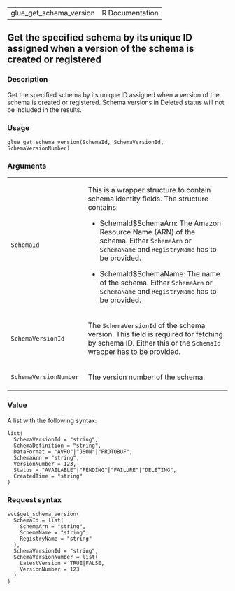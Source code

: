 <table style="width: 100%;">
<tbody>
<tr class="odd">
<td>glue_get_schema_version</td>
<td style="text-align: right;">R Documentation</td>
</tr>
</tbody>
</table>

## Get the specified schema by its unique ID assigned when a version of the schema is created or registered

### Description

Get the specified schema by its unique ID assigned when a version of the
schema is created or registered. Schema versions in Deleted status will
not be included in the results.

### Usage

    glue_get_schema_version(SchemaId, SchemaVersionId, SchemaVersionNumber)

### Arguments

<table>
<colgroup>
<col style="width: 35%" />
<col style="width: 65%" />
</colgroup>
<tbody>
<tr class="odd">
<td><code id="glue_get_schema_version_:_SchemaId">SchemaId</code></td>
<td><p>This is a wrapper structure to contain schema identity fields.
The structure contains:</p>
<ul>
<li><p>SchemaId$SchemaArn: The Amazon Resource Name (ARN) of the schema.
Either <code>SchemaArn</code> or <code>SchemaName</code> and
<code>RegistryName</code> has to be provided.</p></li>
<li><p>SchemaId$SchemaName: The name of the schema. Either
<code>SchemaArn</code> or <code>SchemaName</code> and
<code>RegistryName</code> has to be provided.</p></li>
</ul></td>
</tr>
<tr class="even">
<td><code
id="glue_get_schema_version_:_SchemaVersionId">SchemaVersionId</code></td>
<td><p>The <code>SchemaVersionId</code> of the schema version. This
field is required for fetching by schema ID. Either this or the
<code>SchemaId</code> wrapper has to be provided.</p></td>
</tr>
<tr class="odd">
<td><code
id="glue_get_schema_version_:_SchemaVersionNumber">SchemaVersionNumber</code></td>
<td><p>The version number of the schema.</p></td>
</tr>
</tbody>
</table>

### Value

A list with the following syntax:

    list(
      SchemaVersionId = "string",
      SchemaDefinition = "string",
      DataFormat = "AVRO"|"JSON"|"PROTOBUF",
      SchemaArn = "string",
      VersionNumber = 123,
      Status = "AVAILABLE"|"PENDING"|"FAILURE"|"DELETING",
      CreatedTime = "string"
    )

### Request syntax

    svc$get_schema_version(
      SchemaId = list(
        SchemaArn = "string",
        SchemaName = "string",
        RegistryName = "string"
      ),
      SchemaVersionId = "string",
      SchemaVersionNumber = list(
        LatestVersion = TRUE|FALSE,
        VersionNumber = 123
      )
    )
